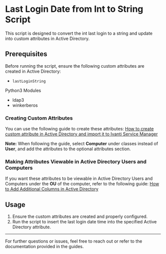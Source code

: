 # Last Login Date from Int to String Script

This script is designed to convert the int last login to a string and update into custom attributes in Active Directory.

## Prerequisites

Before running the script, ensure the following custom attributes are created in Active Directory:

- `lastLoginString`

Python3 Modules

- ldap3
- winkerberos

### Creating Custom Attributes

You can use the following guide to create these attributes:
[How to create custom attribute in Active Directory and import it to Ivanti Service Manager](https://forums.ivanti.com/s/article/How-to-create-custom-attribute-in-Active-Directory-and-import-it-to-Ivanti-Service-Manager?language=en_US)

**Note:** When following the guide, select **Computer** under classes instead of **User**, and add the attributes to the optional attributes section.

### Making Attributes Viewable in Active Directory Users and Computers

If you want these attributes to be viewable in Active Directory Users and Computers under the **OU** of the computer, refer to the following guide:
[How to Add Additional Columns in Active Directory](https://www.alitajran.com/additional-columns-active-directory/)

## Usage

1. Ensure the custom attributes are created and properly configured.
2. Run the script to insert the last login date time into the specified Active Directory attribute.

---

For further questions or issues, feel free to reach out or refer to the documentation provided in the guides.


